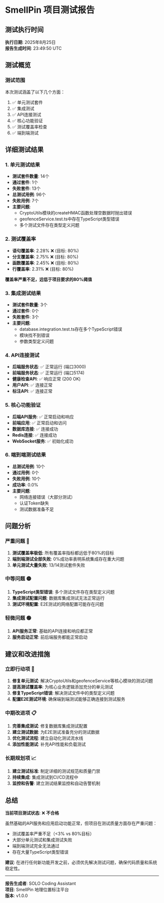 # SmellPin 项目测试报告

## 测试执行时间
**执行日期**: 2025年8月25日  
**报告生成时间**: 23:49:50 UTC

## 测试概览

### 测试范围
本次测试涵盖了以下几个方面：
1. ✅ 单元测试套件
2. ✅ 集成测试
3. ✅ API连接测试
4. ✅ 核心功能验证
5. ✅ 测试覆盖率检查
6. ✅ 端到端测试

## 详细测试结果

### 1. 单元测试结果
- **测试套件数量**: 14个
- **通过套件**: 1个
- **失败套件**: 13个
- **总测试用例**: 96个
- **失败用例**: 7个
- **主要问题**: 
  - CryptoUtils模块的createHMAC函数处理空数据时抛出错误
  - geofenceService.test.ts中存在TypeScript类型错误
  - 多个测试文件存在类型定义问题

### 2. 测试覆盖率
- **语句覆盖率**: 2.28% ❌ (目标: 80%)
- **分支覆盖率**: 2.75% ❌ (目标: 80%)
- **函数覆盖率**: 2.45% ❌ (目标: 80%)
- **行覆盖率**: 2.31% ❌ (目标: 80%)

**覆盖率严重不足，远低于项目要求的80%阈值**

### 3. 集成测试结果
- **测试套件数量**: 3个
- **通过套件**: 0个
- **失败套件**: 3个
- **主要问题**:
  - database.integration.test.ts存在多个TypeScript错误
  - 模块找不到错误
  - 参数类型定义问题

### 4. API连接测试
- **后端服务状态**: ✅ 正常运行 (端口3000)
- **前端服务状态**: ✅ 正常运行 (端口5174)
- **健康检查API**: ✅ 响应正常 (200 OK)
- **用户API**: ✅ 连接正常
- **标注API**: ✅ 连接正常

### 5. 核心功能验证
- **后端API服务**: ✅ 正常启动和响应
- **前端应用**: ✅ 正常启动和访问
- **数据库连接**: ✅ 连接成功
- **Redis连接**: ✅ 连接成功
- **WebSocket服务**: ✅ 初始化成功

### 6. 端到端测试结果
- **总测试用例**: 10个
- **通过用例**: 0个
- **失败用例**: 10个
- **成功率**: 0.0%
- **主要问题**:
  - 网络连接错误（大部分测试）
  - 认证Token缺失
  - 测试数据准备不足

## 问题分析

### 严重问题 🔴
1. **测试覆盖率极低**: 所有覆盖率指标都远低于80%的目标
2. **端到端测试全部失败**: 0%成功率表明系统集成存在重大问题
3. **单元测试大量失败**: 13/14测试套件失败

### 中等问题 🟡
1. **TypeScript类型错误**: 多个测试文件存在类型定义问题
2. **集成测试配置问题**: 数据库集成测试无法正常运行
3. **测试环境配置**: E2E测试的网络配置可能存在问题

### 轻微问题 🟢
1. **API服务正常**: 基础的API连接和响应都正常
2. **服务启动正常**: 前后端服务都能正常启动

## 建议和改进措施

### 立即行动项 🚨
1. **修复单元测试**: 解决CryptoUtils和geofenceService等核心模块的测试问题
2. **提高测试覆盖率**: 为核心业务逻辑添加充分的单元测试
3. **修复TypeScript错误**: 解决测试文件中的类型定义问题
4. **配置E2E测试环境**: 确保端到端测试能够正确连接到测试服务

### 中期改进项 📋
1. **完善集成测试**: 修复数据库集成测试配置
2. **建立测试数据**: 为E2E测试准备充分的测试数据
3. **优化测试流程**: 建立自动化测试流水线
4. **添加性能测试**: 补充API性能和负载测试

### 长期规划项 📈
1. **建立测试标准**: 制定详细的测试规范和质量门禁
2. **持续集成**: 集成测试到CI/CD流程中
3. **监控和告警**: 建立测试结果监控和自动告警机制

## 总结

**当前项目测试状态**: ❌ **不合格**

虽然基础的API服务和应用启动功能正常，但项目在测试质量方面存在严重问题：

- 测试覆盖率严重不足（<3% vs 80%目标）
- 大部分单元测试和集成测试失败
- 端到端测试完全无法通过
- 存在大量TypeScript类型错误

**建议**: 在进行任何新功能开发之前，必须优先解决测试问题，确保代码质量和系统稳定性。

---

**报告生成者**: SOLO Coding Assistant  
**项目**: SmellPin 地理位置标注平台  
**版本**: v1.0.0